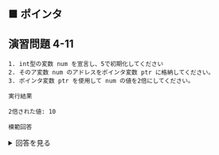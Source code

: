 ## ■ ポインタ

## 演習問題 4-11

```
1. int型の変数 num を宣言し、5で初期化してください
2. そのア変数 num のアドレスをポインタ変数 ptr に格納してください。
3. ポインタ変数 ptr を使用して num の値を2倍にしてください。
```

`実行結果`

```
2倍された値: 10
```

`模範回答`
<details>
<summary>回答を見る</summary>

```c
#include <stdio.h>

main()
{
    int num = 5;
    int* ptr = &num;

    *ptr *= 2;

    printf("2倍された値: %d\n", num);
}
```
</details>